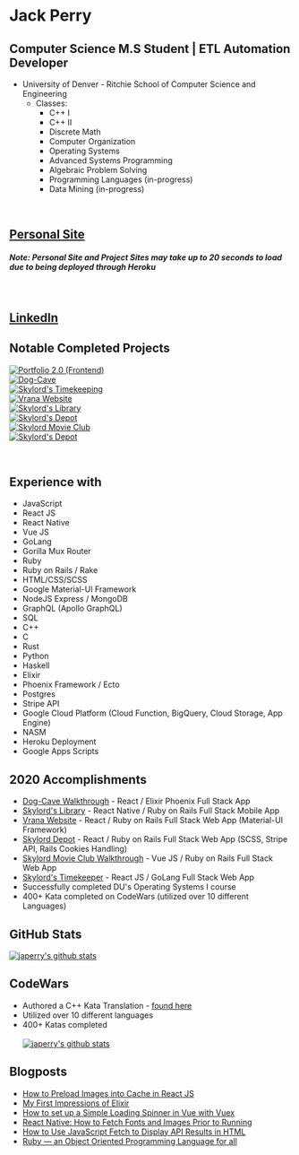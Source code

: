 # Jack Perry

## Computer Science M.S Student | ETL Automation Developer
- University of Denver - Ritchie School of Computer Science and Engineering
  - Classes:
    - C++ I
    - C++ II
    - Discrete Math
    - Computer Organization
    - Operating Systems
    - Advanced Systems Programming
    - Algebraic Problem Solving
    - Programming Languages (in-progress)
    - Data Mining (in-progress)

<br/>

## [Personal Site](http://thejackperry.com)
##### Note: Personal Site and Project Sites may take up to 20 seconds to load due to being deployed through Heroku

<br/>

## [LinkedIn](https://www.linkedin.com/in/jack-e-perry/)

## Notable Completed Projects
[![Portfolio 2.0 (Frontend)](https://github-readme-stats.vercel.app/api/pin/?username=japerry911&repo=Portfolio-Frontend-2.0)](https://github.com/japerry911/Portfolio-Frontend-2.0)
<br/>
[![Dog-Cave](https://github-readme-stats.vercel.app/api/pin/?username=japerry911&repo=Dog-Cave)](https://github.com/japerry911/Dog-Cave)
<br/>
[![Skylord's Timekeeping](https://github-readme-stats.vercel.app/api/pin/?username=japerry911&repo=SkylordsTimekeeping)](https://github.com/japerry911/SkylordsTimekeeping)
<br/>
[![Vrana Website](https://github-readme-stats.vercel.app/api/pin/?username=japerry911&repo=Vrana_v1)](https://github.com/japerry911/Vrana_v1)
<br/>
[![Skylord's Library](https://github-readme-stats.vercel.app/api/pin/?username=japerry911&repo=Skylords_Library)](https://github.com/japerry911/Skylords_Library)
<br/>
[![Skylord's Depot](https://github-readme-stats.vercel.app/api/pin/?username=japerry911&repo=Skylord_Depot)](https://github.com/japerry911/Skylord_Depot)
<br/>
[![Skylord Movie Club](https://github-readme-stats.vercel.app/api/pin/?username=japerry911&repo=Skylord-Movie-Club)](https://github.com/japerry911/Skylord-Movie-Club)
<br/>
[![Skylord's Depot](https://github-readme-stats.vercel.app/api/pin/?username=japerry911&repo=Mod2Project_BarterBook)](https://github.com/japerry911/Mod2Project_BarterBook)

<br/>

## Experience with
- JavaScript
- React JS
- React Native
- Vue JS
- GoLang
- Gorilla Mux Router
- Ruby
- Ruby on Rails / Rake
- HTML/CSS/SCSS
- Google Material-UI Framework
- NodeJS Express / MongoDB
- GraphQL (Apollo GraphQL)
- SQL
- C++
- C
- Rust
- Python 
- Haskell
- Elixir
- Phoenix Framework / Ecto
- Postgres
- Stripe API
- Google Cloud Platform (Cloud Function, BigQuery, Cloud Storage, App Engine)
- NASM
- Heroku Deployment
- Google Apps Scripts

## 2020 Accomplishments
- [Dog-Cave Walkthrough](https://www.youtube.com/watch?v=bXqXe4z9sAk) - React / Elixir Phoenix Full Stack App
- [Skylord's Library](https://www.youtube.com/watch?v=q3Z97DHl-2o) - React Native / Ruby on Rails Full Stack Mobile App
- [Vrana Website](https://www.youtube.com/watch?v=oTsT9zg0lbA) - React / Ruby on Rails Full Stack Web App (Material-UI Framework)
- [Skylord Depot](https://www.youtube.com/watch?v=wStR5tNoWlY) - React / Ruby on Rails Full Stack Web App (SCSS, Stripe API, Rails Cookies Handling)
- [Skylord Movie Club Walkthrough](https://www.youtube.com/watch?v=KN1aw6KgI60) - Vue JS / Ruby on Rails Full Stack Web App 
- [Skylord's Timekeeper](https://www.youtube.com/watch?v=ieFLfJX53Ow) - React JS / GoLang Full Stack Web App
- Successfully completed DU's Operating Systems I course
- 400+ Kata completed on CodeWars (utilized over 10 different Languages)

## GitHub Stats
[![japerry's github stats](https://github-readme-stats.vercel.app/api?username=japerry911&show_icons=true&theme=nightowl&count_private=true&hide=issues,stars)](https://github.com/anuraghazra/github-readme-stats)

## CodeWars
- Authored a C++ Kata Translation - [found here](https://www.codewars.com/kata/5f0ea61fd997db00327e6c25)
- Utilized over 10 different languages
- 400+ Katas completed <br/><br/>
[![japerry's github stats](https://www.codewars.com/users/skylord395/badges/large)](https://www.codewars.com/users/skylord395)

## Blogposts
- [How to Preload Images into Cache in React JS](https://medium.com/@jack72828383883/how-to-preload-images-into-cache-in-react-js-ff1642708240)
- [My First Impressions of Elixir](https://medium.com/@jack72828383883/my-first-impressions-of-elixir-57f0d5741c8f)
- [How to set up a Simple Loading Spinner in Vue with Vuex](https://medium.com/@jack72828383883/how-to-set-up-a-simple-loading-spinner-in-vue-with-vuex-8afc0ef50363)
- [React Native: How to Fetch Fonts and Images Prior to Running](https://medium.com/@jack72828383883/react-native-how-to-fetch-fonts-and-images-prior-to-running-932384571f2d)
- [How to Use JavaScript Fetch to Display API Results in HTML](https://medium.com/@jack72828383883/how-to-use-javascript-fetch-to-display-api-results-in-html-7aa59936ed30)
- [Ruby — an Object Oriented Programming Language for all](https://medium.com/@jack72828383883/ruby-an-object-oriented-programming-language-for-all-a54dbd7b84df)
